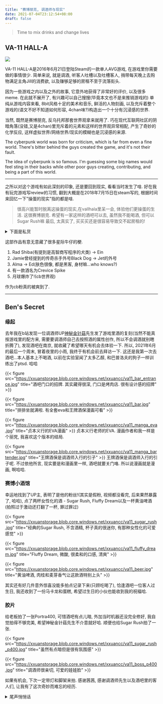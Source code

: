 ```yaml
---
title: "赛博朋克, 调酒师与现实"
date: 2021-07-04T23:12:54+08:00
draft: false
---
```


> Time to mix drinks and change lives

<!--more-->

## VA-11 HALL-A

![](https://xxuanstorage.blob.core.windows.net/xxuancc/va11.png)

VA-11 HALL-A是2016年6月21日登陆Steam的一款单人AVG游戏, 在游戏里你需要做的事情很少. 简单来说, 就是调酒, 听客人吐槽以及吐槽客人, 捎带每天晚上去购物满足主角Jill的消费欲, 以及赚够足够的房租不至于流落街头.
 
因为一些游戏之内以及之外的故事, 它意外地获得了非常好的评价, 以及很多meme. 在此就不展开了, 有兴趣可以自己搜搜(毕竟本文也不是来推销游戏的) 单纯从游戏内容来看, 8bit风格十足的美术和音乐, 鲜活的人物刻画, 以及充斥着整个游戏的(语文不好不知道如何形容, 4chan味?)构造出一个十分有沉浸感的世界.

当然, 既然是赛博朋克, 反乌托邦那套世界观拿来就用了. 巧在现代互联网社区的阴暗角落(没错,又是4chan)里充斥着的元素和这样的世界观异常相配, 产生了奇妙的化学反应, 这样虚拟世界/网络世界/现实的模糊也是沉浸感的来源.

The cyberpunk world was born for criticism, which is far from even a fine world. There's bitter behind the guys created the game, and it's not their fault.

The idea of cyberpunk is so famous. I'm guessing some big names would feel sting in their backs while other poor guys creating, contributing, and being a part of this world.

---

之所以对这个游戏有如此深刻的印象, 还是要回到现实, 看看当时发生了啥. 好在我有玩完游戏写review的习惯, 翻到大概是在2018年7月15日在steam写的, 根据时间来回忆一下"操蛋的现实"指的都是啥.


> 很高兴能暂时脱离这操蛋的现实,在vallhala里呆一会, 体验他们更操蛋的生活. 这很赛博朋克.
希望有一家这样的酒吧可以去, 虽然我不能喝酒, 但可以Sugar Rush嘛
最后, 太真实了, 买买买还是很容易导致交不起房租的!

<details>
  <summary>下面是私货</summary>
2018年7月, 研究生二年级暑假, 我刚好结束为期1年的实习, 离开上海回家, 准备秋招踏上社畜之路. 那个时候完全没有职场经验, 属于走进面试间两腿就打颤的水平, 很方. (搞笑的是后来面多了才知道根本没有面试间, 成百上千人挤在一起 搬个小桌子和你面对面都很奢侈了)

不过刚到家屁股还没坐热, 我爹晕倒在了家里, 感觉这种关头人会觉得事情一下子就全都来的很快: 打120, 进急诊室, 医生就让我签责任书, 使用溶栓药. 因为这玩意会清除血栓, 但也有一定概率造成脑出血, 所以我要为我的决定负责. 面对的是自己的亲爹, 这种感觉难以描述. 打完效果未卜转到南京省院, 在医院打地铺通宵等医生消息. 好在之后恢复得很好, 甚至都没有留下什么后遗症, 并且也没有再复发过. 对坚持锻炼的我爹报以崇高的敬意.

后来我在准备面试的闲暇时间打完了这游戏, 经历了这一切求职时心态反而很好, 感觉自己也成长了一些, 不过代价还是太大了, 不如不要. 游戏如果足够好, 就能让人暂时从现实脱身, 躲在安全的壳儿里神游一会(其实好电影也一样). 四处奔波面试的我大概是很珍惜这段时间了.

想起自己16年本科毕业之后不想继续读基础学科了, 也逃避就业, 一个人在南大和园租了个毛坯房, 闷头准备了一年考研, 当时印象最深的是看完了7部jojo, 玩了几遍Undertale. 白天见的人太少了有点恍惚, 晚上就去GTA5里上街瞎逛, 感觉都是很相似的经历.
</details>

这部作品有意无意藏了很多星际牛仔的梗.

1. Rad Shiba(有提到是高智商写程序的犬类) -> Ein
2. Jamie曾经提到的传奇杀手外号Black Dog -> Jet的外号
3. Alma -> Ed(肤色很像, 都是黑客, 身材嘛...who knows?)
4. 有一款酒名为Crevice Spike
5. 月球爆炸了!(cb世界观)

作为cb粉真的被爽到了.

---

## Ben's Secret

### 缘起
去年我在b站发现一位调酒师UP[神秘金针菇](https://space.bilibili.com/2403594)先生发了游戏里酒的复刻(当然不能真按游戏里的配方来, 需要要调酒师自己去按照酒的属性创作, 所以不会调酒就别瞎折腾了), 发现酒吧在南京, 就收藏了希望哪天有机会去体验一下. 所以, 2021年6月的最后一个周末, 冒着夜里的小雨, 我终于有机会前去拜访一下. 这还是我第一次去酒吧...本人基本上不喝酒, 以前在实验室闻了太多乙醇, 和巴普洛夫的狗子一样训练出了ptsd. 哈哈

{{< figure src="https://xxuanstorage.blob.core.windows.net/xxuancc/va11_bar_entrance.jpg" title="酒吧门口的招牌. 其实藏得很深, 门口是烤肉店. 很有设计感的招牌" >}}

{{< figure src="https://xxuanstorage.blob.core.windows.net/xxuancc/va11_bar.jpg" title="排排坐就满啦. 有全套eva和王牌酒保漫画可看" >}}

{{< figure src="https://xxuanstorage.blob.core.windows.net/xxuancc/va11_manga_eva.jpg" title="贞本义行的EVA漫画" >}}
贞本义行老师的EVA. 漫画作者和我一样是个丽党, 我喜欢这个版本的结局.

{{< figure src="https://xxuanstorage.blob.core.windows.net/xxuancc/va11_manga_bartender.jpg" title="王牌酒保是调酒师入行的引子" >}}
王牌酒保是调酒师入行的引子呢. 不过依他所言, 现实要是和漫画里一样, 酒吧就要关门咯. 所以说漫画就是漫画, 啊哈哈.

### 赛博小酒馆

幸运地找到了UP主, 表明了是他的粉丝!(其实是假粉, 视频都没看完, 后来果然暴露了, 哈哈), 点了两杯女性化的酒 - Sugar Rush, Fluffy Dream以及一杯黄油啤酒 (拍照过于激动还打翻了一杯, 罪过罪过)

{{< figure src="https://xxuanstorage.blob.core.windows.net/xxuancc/va11_sugar_rush.jpg" title="经典的Sugar Rush, 不含酒精, 杯子真的很迷你, 有那种女性化的可爱感觉" >}}

{{< figure src="https://xxuanstorage.blob.core.windows.net/xxuancc/va11_fluffy_dream.jpg" title="Fluffy Dream, 微酸, 很柔和的口感, 清爽" >}}

{{< figure src="https://xxuanstorage.blob.core.windows.net/xxuancc/va11_beer.jpg" title="黄油啤酒, 肉桂和麦芽香气让这款酒特别上头" >}}

其实还有好几件意外惊喜没能多拍点记录下来(只顾吃喝了), 恰逢酒吧一位客人过生日, 我还收到了一份马卡龙和蛋糕, 希望过生日的小伙也能收到我的祝福哈. 

### 胶片
给老板拍了一张Portra400, 可惜酒吧有点儿暗, 外加当时机器还没完全修好, 我自觉拍得不够完美, 希望神秘金针菇先生不介意就好哈. 顺便也给Sugar Rush拍了一张.

{{< figure src="https://xxuanstorage.blob.core.windows.net/xxuancc/va11_sugar_rush_p400.jpg" title="虽然有点暗但是很有氛围感" >}}

{{< figure src="https://xxuanstorage.blob.core.windows.net/xxuancc/va11_boss_p400.jpg" title="调酒师很亲切, 可爱的娃娃脸" >}}

如果有机会, 下次一定带灯和脚架来拍. 感谢茜茜, 感谢调酒师先生以及酒吧里的客人们, 让我有了这次奇妙而难忘的经历.

<details>
  <summary>尾声悄悄话</summary>
2021年了, 我的经历还要以图文这朴素的方式记录, 而不是2077里的超梦, 科技发展也太慢了吧? 什么时候能去火星啊. 望天.
</details>